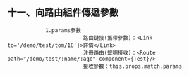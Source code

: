 ## 十一、向路由組件傳遞參數

    			1.params參數
    						路由鏈接(攜帶參數)：<Link to='/demo/test/tom/18'}>詳情</Link>
    						注冊路由(聲明接收)：<Route path="/demo/test/:name/:age" component={Test}/>
    						接收參數：this.props.match.params
